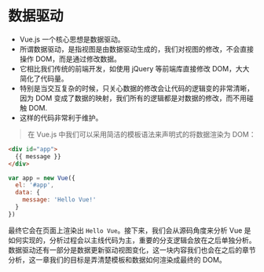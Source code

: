 # 数据驱动
* Vue.js 一个核心思想是数据驱动。
* 所谓数据驱动，是指视图是由数据驱动生成的，我们对视图的修改，不会直接操作 DOM，而是通过修改数据。
* 它相比我们传统的前端开发，如使用 jQuery 等前端库直接修改 DOM，大大简化了代码量。
* 特别是当交互复杂的时候，只关心数据的修改会让代码的逻辑变的非常清晰，因为 DOM 变成了数据的映射，我们所有的逻辑都是对数据的修改，而不用碰触 DOM.
* 这样的代码非常利于维护。

>在 Vue.js 中我们可以采用简洁的模板语法来声明式的将数据渲染为 DOM：

```html
<div id="app">
  {{ message }}
</div>
```
```js
var app = new Vue({
  el: '#app',
  data: {
    message: 'Hello Vue!'
  }
})
```

最终它会在页面上渲染出 `Hello Vue`。接下来，我们会从源码角度来分析 Vue 是如何实现的，分析过程会以主线代码为主，重要的分支逻辑会放在之后单独分析。数据驱动还有一部分是数据更新驱动视图变化，这一块内容我们也会在之后的章节分析，这一章我们的目标是弄清楚模板和数据如何渲染成最终的 DOM。
